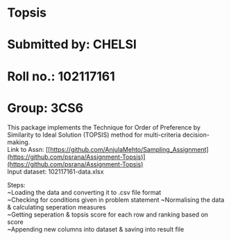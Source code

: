 # Topsis
# Submitted by: CHELSI
# Roll no.: 102117161
# Group: 3CS6
This package implements the Technique for Order of Preference by Similarity to Ideal Solution (TOPSIS) method for multi-criteria decision-making.  
Link to Assn: [[https://github.com/AnjulaMehto/Sampling_Assignment](https://github.com/psrana/Assignment-Topsis)](https://github.com/psrana/Assignment-Topsis)  
Input dataset: 102117161-data.xlsx  

Steps:  
  ~Loading the data and converting it to .csv file format  
  ~Checking for conditions given in problem statement 
  ~Normalising the data & calculating seperation measures   
  ~Getting seperation & topsis score for each row and ranking based on score  
  ~Appending new columns into dataset & saving into result file    
